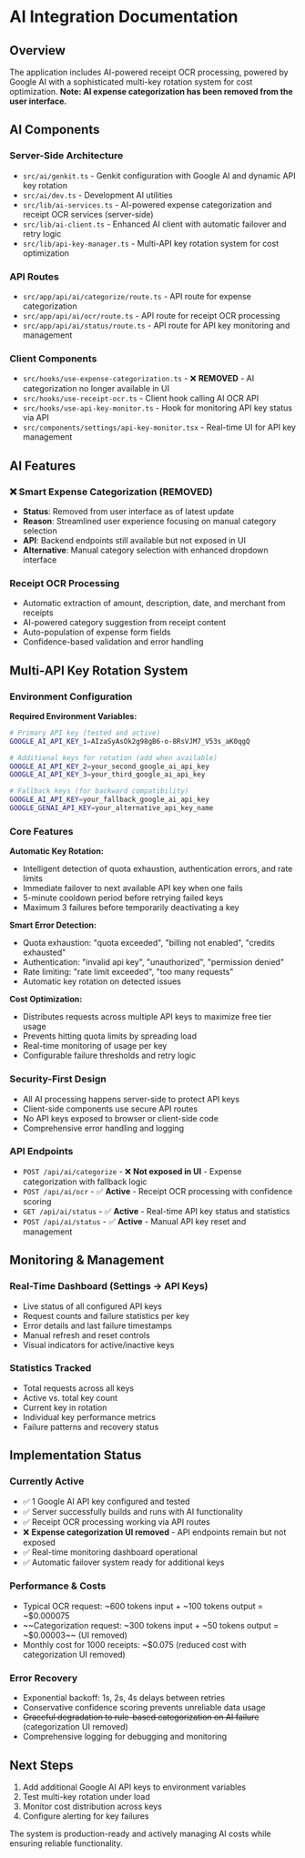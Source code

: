 # AI Integration Documentation

## Overview

The application includes AI-powered receipt OCR processing, powered by Google AI with a sophisticated multi-key rotation system for cost optimization. **Note: AI expense categorization has been removed from the user interface.**

## AI Components

### Server-Side Architecture
- `src/ai/genkit.ts` - Genkit configuration with Google AI and dynamic API key rotation
- `src/ai/dev.ts` - Development AI utilities
- `src/lib/ai-services.ts` - AI-powered expense categorization and receipt OCR services (server-side)
- `src/lib/ai-client.ts` - Enhanced AI client with automatic failover and retry logic
- `src/lib/api-key-manager.ts` - Multi-API key rotation system for cost optimization

### API Routes
- `src/app/api/ai/categorize/route.ts` - API route for expense categorization
- `src/app/api/ai/ocr/route.ts` - API route for receipt OCR processing
- `src/app/api/ai/status/route.ts` - API route for API key monitoring and management

### Client Components
- `src/hooks/use-expense-categorization.ts` - ❌ **REMOVED** - AI categorization no longer available in UI
- `src/hooks/use-receipt-ocr.ts` - Client hook calling AI OCR API
- `src/hooks/use-api-key-monitor.ts` - Hook for monitoring API key status via API
- `src/components/settings/api-key-monitor.tsx` - Real-time UI for API key management

## AI Features

### ❌ Smart Expense Categorization (REMOVED)
- **Status**: Removed from user interface as of latest update
- **Reason**: Streamlined user experience focusing on manual category selection
- **API**: Backend endpoints still available but not exposed in UI
- **Alternative**: Manual category selection with enhanced dropdown interface

### Receipt OCR Processing
- Automatic extraction of amount, description, date, and merchant from receipts
- AI-powered category suggestion from receipt content
- Auto-population of expense form fields
- Confidence-based validation and error handling

## Multi-API Key Rotation System

### Environment Configuration

**Required Environment Variables:**
```bash
# Primary API key (tested and active)
GOOGLE_AI_API_KEY_1=AIzaSyAsOk2g98gB6-o-8RsVJM7_V53s_aK0qgQ

# Additional keys for rotation (add when available)
GOOGLE_AI_API_KEY_2=your_second_google_ai_api_key  
GOOGLE_AI_API_KEY_3=your_third_google_ai_api_key

# Fallback keys (for backward compatibility)
GOOGLE_AI_API_KEY=your_fallback_google_ai_api_key
GOOGLE_GENAI_API_KEY=your_alternative_api_key_name
```

### Core Features

**Automatic Key Rotation:**
- Intelligent detection of quota exhaustion, authentication errors, and rate limits
- Immediate failover to next available API key when one fails
- 5-minute cooldown period before retrying failed keys
- Maximum 3 failures before temporarily deactivating a key

**Smart Error Detection:**
- Quota exhaustion: "quota exceeded", "billing not enabled", "credits exhausted"
- Authentication: "invalid api key", "unauthorized", "permission denied"
- Rate limiting: "rate limit exceeded", "too many requests"
- Automatic key rotation on detected issues

**Cost Optimization:**
- Distributes requests across multiple API keys to maximize free tier usage
- Prevents hitting quota limits by spreading load
- Real-time monitoring of usage per key
- Configurable failure thresholds and retry logic

### Security-First Design
- All AI processing happens server-side to protect API keys
- Client-side components use secure API routes
- No API keys exposed to browser or client-side code
- Comprehensive error handling and logging

### API Endpoints
- `POST /api/ai/categorize` - ❌ **Not exposed in UI** - Expense categorization with fallback logic
- `POST /api/ai/ocr` - ✅ **Active** - Receipt OCR processing with confidence scoring
- `GET /api/ai/status` - ✅ **Active** - Real-time API key status and statistics
- `POST /api/ai/status` - ✅ **Active** - Manual API key reset and management

## Monitoring & Management

### Real-Time Dashboard (Settings → API Keys)
- Live status of all configured API keys
- Request counts and failure statistics per key
- Error details and last failure timestamps
- Manual refresh and reset controls
- Visual indicators for active/inactive keys

### Statistics Tracked
- Total requests across all keys
- Active vs. total key count
- Current key in rotation
- Individual key performance metrics
- Failure patterns and recovery status

## Implementation Status

### Currently Active
- ✅ 1 Google AI API key configured and tested
- ✅ Server successfully builds and runs with AI functionality
- ✅ Receipt OCR processing working via API routes
- ❌ **Expense categorization UI removed** - API endpoints remain but not exposed
- ✅ Real-time monitoring dashboard operational
- ✅ Automatic failover system ready for additional keys

### Performance & Costs
- Typical OCR request: ~600 tokens input + ~100 tokens output = ~$0.000075
- ~~Categorization request: ~300 tokens input + ~50 tokens output = ~$0.00003~~ (UI removed)
- Monthly cost for 1000 receipts: ~$0.075 (reduced cost with categorization UI removed)

### Error Recovery
- Exponential backoff: 1s, 2s, 4s delays between retries
- Conservative confidence scoring prevents unreliable data usage
- ~~Graceful degradation to rule-based categorization on AI failure~~ (categorization UI removed)
- Comprehensive logging for debugging and monitoring

## Next Steps

1. Add additional Google AI API keys to environment variables
2. Test multi-key rotation under load
3. Monitor cost distribution across keys
4. Configure alerting for key failures

The system is production-ready and actively managing AI costs while ensuring reliable functionality.
